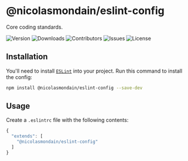 # @nicolasmondain/eslint-config

Core coding standards.

![Version](https://img.shields.io/github/package-json/version/nicolasmondain/eslint-config)
![Downloads](https://img.shields.io/npm/dm/@nicolasmondain/eslint-config.svg)
![Contributors](https://img.shields.io/github/contributors/nicolasmondain/eslint-config)
![Issues](https://img.shields.io/github/issues/nicolasmondain/eslint-config)
![License](https://img.shields.io/github/license/nicolasmondain/eslint-config)

## Installation

You'll need to install [`ESLint`](https://www.npmjs.com/package/eslint) into your project. Run this command to install the config:

```sh
npm install @nicolasmondain/eslint-config --save-dev
```

## Usage

Create a `.eslintrc` file with the following contents:

```js
{
  "extends": [
    "@nicolasmondain/eslint-config"
  ]
}
```